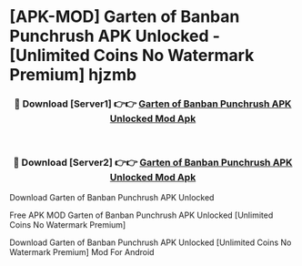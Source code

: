 # [APK-MOD] Garten of Banban  Punchrush APK Unlocked - [Unlimited Coins No Watermark Premium] hjzmb



<div align="center">
<h3>🔴 Download [Server1] 👉👉 <a href="https://momento.my/?title=Garten_of_Banban__Punchrush_APK_Unlocked">Garten of Banban  Punchrush APK Unlocked Mod Apk</a></h3><br>

<h3>🔴 Download [Server2] 👉👉 <a href="https://momento.my/?title=Garten_of_Banban__Punchrush_APK_Unlocked">Garten of Banban  Punchrush APK Unlocked Mod Apk</a></h3>
</div>



Download Garten of Banban  Punchrush APK Unlocked 

Free APK MOD Garten of Banban  Punchrush APK Unlocked [Unlimited Coins No Watermark Premium]

Download Garten of Banban  Punchrush APK Unlocked [Unlimited Coins No Watermark Premium] Mod For Android
